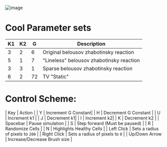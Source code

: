 ![image](https://github.com/user-attachments/assets/28651141-41d2-48ed-a568-0b022c13e1d8)



# Cool Parameter sets

| K1 | K2 | G | Description |
| --- | --- | --- | --- |
| 3 | 2 | 6 | Original belousov zhabotinsky reaction |
| 5 | 1 | 7 | "Lineless" belousov zhabotinsky reaction |
| 3 | 3 | 1 | Sparse belousov zhabotinsky reaction |
| 6 | 2 | 72| TV "Static" |


# Control Scheme:

| Key | Action |
| Y | Increment G Constant|
| H | Decrement G Constant |
| U | Increment k1 |
| J | Decrement k1|
| I | Increment k2|
| K | Decrement k2 |
| Spacebar | Pause simulation |
| S | Step forward (Must be paused) |
| R | Randomize Cells |
| N | Highlights Healthy Cells |
| Left Click | Sets a radius of pixels to `200` |
| Right Click | Sets a radius of pixels to `0` |
| Up/Down Arrow | Increase/Decrease Brush size |


